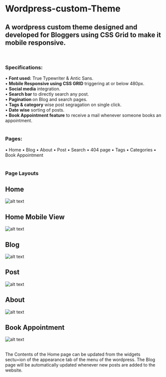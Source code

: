 # Wordpress-custom-Theme

<h2>A wordpress custom theme designed and developed for Bloggers using CSS Grid to make it mobile responsive.</h2>
<br/>
<h3>Specifications:</h3>

• <b>Font used:</b> True Typewriter & Antic Sans.<br/>
• <b>Mobile Responsive using CSS GRID</b> triggering at or below 480px.<br/>
• <b>Social media</b> integration.<br/>
• <b>Search bar</b> to directly search any post.<br/>
• <b>Pagination </b>on Blog and search pages.<br/>
• <b>Tags & category</b> wise post segragation on single click.<br/>
• <b>Date wise</b> sorting of posts.<br/>
• <b>Book Appointment feature</b> to receive a mail whenever someone books an appointment.<br/><br/>

<h3>Pages:</h3>

• Home
• Blog
• About
• Post 
• Search 
• 404 page 
• Tags 
• Categories 
• Book Appointment<br/><br/>


<h3>Page Layouts</h3>
<h2> Home</h2>

![alt text](https://raw.githubusercontent.com/Viknight/Wordpress-custom-Theme/master/images/HomePage_custom_theme.png)

<h2> Home Mobile View</h2>

![alt text](https://raw.githubusercontent.com/Viknight/Wordpress-custom-Theme/master/images/HomePage_mobile_view_custom_theme.png)

<h2> Blog</h2>

![alt text](https://raw.githubusercontent.com/Viknight/Wordpress-custom-Theme/master/images/blog_page_custom_theme.png)

<h2> Post</h2>

![alt text](https://raw.githubusercontent.com/Viknight/Wordpress-custom-Theme/master/images/HomePage_custom_theme.png)

<h2> About</h2>

![alt text](https://raw.githubusercontent.com/Viknight/Wordpress-custom-Theme/master/images/about_page_custom_theme.png)

<h2> Book Appointment</h2>

![alt text](https://raw.githubusercontent.com/Viknight/Wordpress-custom-Theme/master/images/book_appointment_custom_theme.png)


<br/>
The Contents of the Home page can be updated from the widgets sectu=ion of the appearance tab of the menu of the wordpress.
The Blog page will be automatically updated whenever new posts are added to the website.
